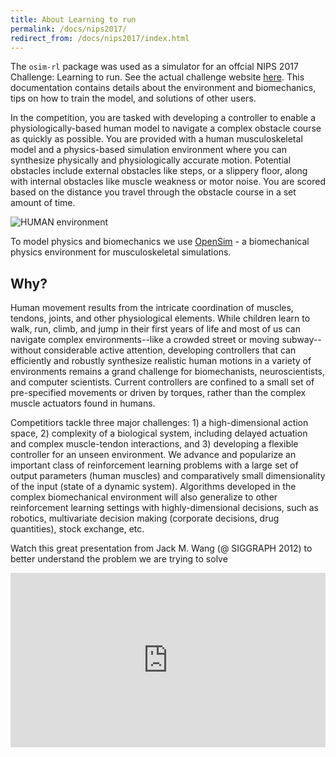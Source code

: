 ```yaml
---
title: About Learning to run
permalink: /docs/nips2017/
redirect_from: /docs/nips2017/index.html
---
```


The `osim-rl` package was used as a simulator for an offcial NIPS 2017 Challenge: Learning to run. See the actual challenge website [here](https://www.crowdai.org/challenges/nips-2017-learning-to-run). This documentation contains details about the environment and biomechanics, tips on how to train the model, and solutions of other users.

In the competition, you are tasked with developing a controller to enable a physiologically-based human model to navigate a complex obstacle course as quickly as possible. You are provided with a human musculoskeletal model and a physics-based simulation environment where you can synthesize physically and physiologically accurate motion. Potential obstacles include external obstacles like steps, or a slippery floor, along with internal obstacles like muscle weakness or motor noise. You are scored based on the distance you travel through the obstacle course in a set amount of time.

![HUMAN environment](https://raw.githubusercontent.com/stanfordnmbl/osim-rl/1679344e509e29bdcc2ee368ddf83e868d93bf61/demo/training.gif)

To model physics and biomechanics we use [OpenSim](https://github.com/opensim-org/opensim-core) - a biomechanical physics environment for musculoskeletal simulations.

## Why?

Human movement results from the intricate coordination of muscles, tendons, joints, and other physiological elements. While children learn to walk, run, climb, and jump in their first years of life and most of us can navigate complex environments--like a crowded street or moving subway--without considerable active attention, developing controllers that can efficiently and robustly synthesize realistic human motions in a variety of environments remains a grand challenge for biomechanists, neuroscientists, and computer scientists. Current controllers are confined to a small set of pre-specified movements or driven by torques, rather than the complex muscle actuators found in humans.

Competitiors tackle three major challenges: 1) a high-dimensional action space, 2) complexity of a biological system, including delayed actuation and complex muscle-tendon interactions, and 3) developing a flexible controller for an unseen environment. We advance and popularize an important class of reinforcement learning problems with a large set of output parameters (human muscles) and comparatively small dimensionality of the input (state of a dynamic system). Algorithms developed in the complex biomechanical environment will also generalize to other reinforcement learning settings with highly-dimensional decisions, such as robotics, multivariate decision making (corporate decisions, drug quantities), stock exchange, etc.

Watch this great presentation from Jack M. Wang (@ SIGGRAPH 2012) to better understand the problem we are trying to solve

<div style="width: 100%; padding-bottom: 52%; position: relative;">
   <iframe style="position: absolute; top: 0; left: 0; width: 100%; height: 100%;" src="https://www.youtube.com/embed/NlnJz-jJAAY" frameborder="0" allow="autoplay; encrypted-media" allowfullscreen="allowfullscreen">No video</iframe>
/iframe>
</div>

